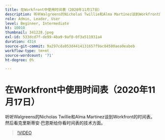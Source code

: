 ```yaml
---
title: 在Workfront中使用时间表（2020年11月17日）
description: 听听Walgreens的Nicholas Twillie和Alma Martinez谈到Workfront的时间表。 然后看看克里斯蒂安·巴恩斯(Christian Barnes)的作品……（描述应该介于60到160个字符之间）
role: Admin, Leader, User
level: Beginner, Intermediate
kt: 10010
thumbnail: 341228.jpeg
exl-id: 533dcd7f-de99-4ba9-9af0-0f3a511931a4
duration: 4314
source-git-commit: 9a297cda953d4414131657f9ac84580aea0eabeb
workflow-type: tm+mt
source-wordcount: '71'
ht-degree: 0%

---
```


# 在Workfront中使用时间表（2020年11月17日）

听听Walgreens的Nicholas Twillie和Alma Martinez谈到Workfront的时间表。 然后看克里斯蒂安·巴恩斯给你看时间表的技术方面。

>[!VIDEO](https://video.tv.adobe.com/v/3457344/?quality=12&learn=on&captions=chi_hans)
